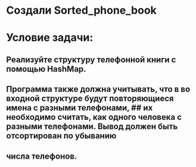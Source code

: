 # Создали Sorted_phone_book

# Условие задачи:

## Реализуйте структуру телефонной книги с помощью HashMap.
## Программа также должна учитывать, что в во входной структуре будут повторяющиеся имена с разными телефонами, ## их необходимо считать, как одного человека с разными телефонами. Вывод должен быть отсортирован по убыванию 
## числа телефонов.